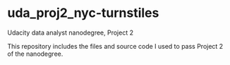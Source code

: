 # uda_proj2_nyc-turnstiles
Udacity data analyst nanodegree, Project 2

This repository includes the files and source code I used to pass Project 2 of the nanodegree.
